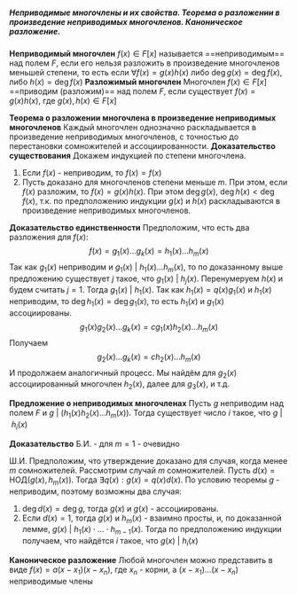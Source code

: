 ##### Неприводимые многочлены и их свойства. Теорема о разложении в произведение неприводимых многочленов. Каноническое разложение.
**Неприводимый многочлен**  $f(x) \in F[x]$ называется ==неприводимым== над полем $F$, если его нельзя разложить в произведение многочленов меньшей степени, то есть если $\forall f(x)=g(x)h(x)$ либо $\deg g(x) = \deg f(x)$, либо $h(x) = \deg f(x)$
**Разложимый многочлен** Многочлен $f(x) \in F[x]$ ==приводим (разложим)== над полем $F$, если существует $f(x) = g(x)h(x)$, где $g(x), h(x) \in F[x]$

**Теорема о разложении многочлена в произведение неприводимых многочленов**
Каждый многочлен однозначно раскладывается в произведение неприводимых многочленов, с точностью до перестановки сомножителей и ассоциированности.
**Доказательство существования**
Докажем индукцией по степени многочлена.
1. Если $f(x)$ - неприводим, то $f(x) = f(x)$
2. Пусть доказано для многочленов степени меньше $m$. При этом, если $f(x)$ разложим, то $f(x) = g(x) h(x)$. При этом $\deg g(x),\ \deg h(x) < \deg f(x)$, т.к. по предположению индукции $g(x)$ и $h(x)$ раскладываются в произведение неприводимых многочленов.

**Доказательство единственности**
Предположим, что есть два разложения для $f(x)$:
$$f(x) = g_1(x) \dots g_k(x) = h_1(x) \dots h_m(x)$$ 
Так как $g_1(x)$ неприводим и $g_1(x)\ |\ h_1(x) \dots h_m(x)$, то по доказанному выше предложению существует $j$ такое, что $g_1(x)\ |\ h_j(x)$. Перенумеруем $h(x)$ и будем считать $j = 1$. Тогда $g_1(x)\ |\ h_1(x)$. Так как $h_1(x) = q(x)g_1(x)$ и $h_1(x)$ неприводим, то $\deg h_1(x) = \deg g_1(x)$, то есть $h_1(x)$ и $g_1(x)$ ассоциированы.
$$g_1(x)g_2(x)\dots g_k(x) = cg_1(x)h_2(x)\dots h_m(x)$$
Получаем
$$g_2(x)\dots g_k(x) = ch_2(x) \dots h_m(x)$$
И продолжаем аналогичный процесс. Мы найдём для $g_2(x)$ ассоциированный многочлен $h_2(x)$, далее для $g_3(x)$, и т.д.

**Предложение о неприводимых многочленах**
Пусть $g$ неприводим над полем $F$ и $g\ |\ (h_1(x)h_2(x)\dots h_m(x))$. Тогда существует число $i$ такое, что $g\ |\ h_i(x)$

**Доказательство**
Б.И. - для $m = 1$ - очевидно

Ш.И. Предположим, что утверждение доказано для случая, когда менее $m$ сомножителей. 
Рассмотрим случай $m$ сомножителей. Пусть $d(x) = \text{НОД}(g(x), h_m(x))$. Тогда $\exists q(x): g(x) = q(x)d(x)$. По условию теоремы $g$ - неприводим, поэтому возможны два случая:
1. $\deg d(x) = \deg g$, тогда $g(x)$ и $g(x)$ - ассоциированы.
2. Если $d(x) = 1$, тогда $g(x)$ и $h_m(x)$ - взаимно просты, и, по доказанной лемме, $g(x)\ |\ h_1(x) \cdot \dots \cdot h_{m - 1}(x)$. Тогда по предположению индукции получаем, что найдётся $i$ такое, что $g(x)\ |\ h_i(x)$

**Каноническое разложение** Любой многочлен можно представить в виде $f(x) = a(x-x_{1})(x-x_{n})$, где $x_{n}$ - корни, а $(x-x_{1})\dots(x-x_{n})$ неприводимые члены